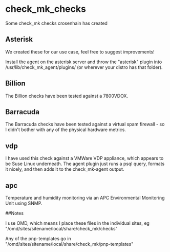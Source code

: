 # check_mk_checks
Some check_mk checks crosenhain has created

## Asterisk
We created these for our use case, feel free to suggest improvements! 

Install the agent on the asterisk server and throw the "asterisk" plugin into /usr/lib/check_mk_agent/plugins/ (or wherever your distro has that folder).

## Billion
The Billion checks have been tested against a 7800VDOX.

## Barracuda
The Barracuda checks have been tested against a virtual spam firewall - so I didn't bother with any of the physical hardware metrics.

## vdp
I have used this check against a VMWare VDP appliance, which appears to be Suse Linux underneath. The agent plugin just runs a psql query, formats it nicely, and then adds it to the check_mk-agent output.

## apc
Temperature and humidity monitoring via an APC Environmental Monitoring Unit using SNMP.

##Notes

I use OMD, which means I place these files in the individual sites, eg "/omd/sites/sitename/local/share/check_mk/checks"

Any of the pnp-templates go in "/omd/sites/sitename/local/share/check_mk/pnp-templates"
